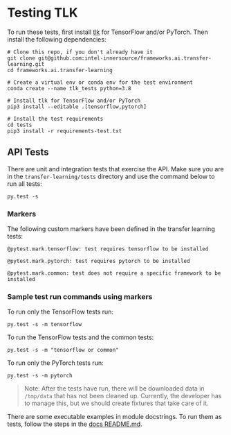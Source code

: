 # Testing TLK

To run these tests, first install [tlk](/tlk) for TensorFlow and/or PyTorch.
Then install the following dependencies:

```
# Clone this repo, if you don't already have it
git clone git@github.com:intel-innersource/frameworks.ai.transfer-learning.git
cd frameworks.ai.transfer-learning

# Create a virtual env or conda env for the test environment
conda create --name tlk_tests python=3.8

# Install tlk for TensorFlow and/or PyTorch
pip3 install --editable .[tensorflow,pytorch]

# Install the test requirements
cd tests
pip3 install -r requirements-test.txt
```

## API Tests
There are unit and integration tests that exercise the API. 
Make sure you are in the `transfer-learning/tests` directory and use the command
below to run all tests:
```
py.test -s
```

### Markers

The following custom markers have been defined in the transfer learning tests:
```
@pytest.mark.tensorflow: test requires tensorflow to be installed

@pytest.mark.pytorch: test requires pytorch to be installed

@pytest.mark.common: test does not require a specific framework to be installed
```

### Sample test run commands using markers

To run only the TensorFlow tests run:
```
py.test -s -m tensorflow
```

To run the TensorFlow tests and the common tests:
```
py.test -s -m "tensorflow or common"
```

To run only the PyTorch tests run:
```
py.test -s -m pytorch
```

> Note: After the tests have run, there will be downloaded data in `/tmp/data` 
that has not been cleaned up. Currently, the developer has to manage this, but
we should create fixtures that take care of it.

There are some executable examples in module docstrings. To run them as tests, follow
the steps in the [docs README.md](/docs/README.md).
